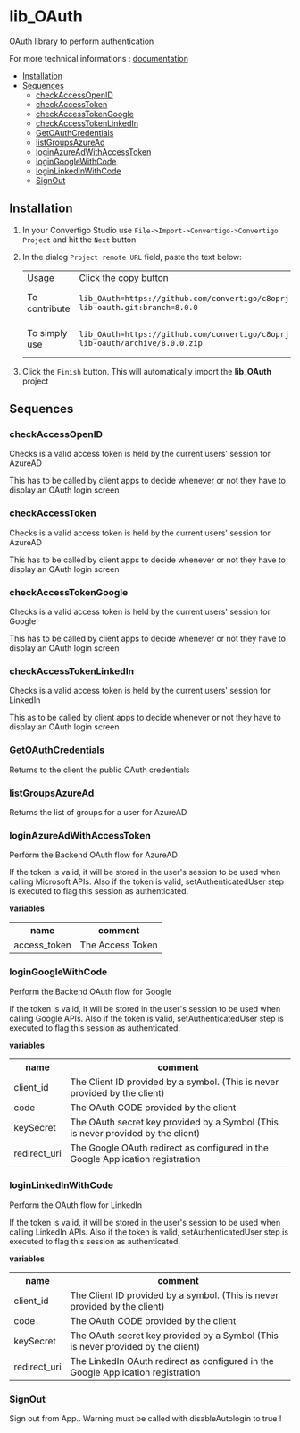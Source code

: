 


# lib_OAuth

OAuth library to perform authentication


For more technical informations : [documentation](./project.md)

- [Installation](#installation)
- [Sequences](#sequences)
    - [checkAccessOpenID](#checkaccessopenid)
    - [checkAccessToken](#checkaccesstoken)
    - [checkAccessTokenGoogle](#checkaccesstokengoogle)
    - [checkAccessTokenLinkedIn](#checkaccesstokenlinkedin)
    - [GetOAuthCredentials](#getoauthcredentials)
    - [listGroupsAzureAd](#listgroupsazuread)
    - [loginAzureAdWithAccessToken](#loginazureadwithaccesstoken)
    - [loginGoogleWithCode](#logingooglewithcode)
    - [loginLinkedInWithCode](#loginlinkedinwithcode)
    - [SignOut](#signout)


## Installation

1. In your Convertigo Studio use `File->Import->Convertigo->Convertigo Project` and hit the `Next` button
2. In the dialog `Project remote URL` field, paste the text below:
   <table>
     <tr><td>Usage</td><td>Click the copy button</td></tr>
     <tr><td>To contribute</td><td>

     ```
     lib_OAuth=https://github.com/convertigo/c8oprj-lib-oauth.git:branch=8.0.0
     ```
     </td></tr>
     <tr><td>To simply use</td><td>

     ```
     lib_OAuth=https://github.com/convertigo/c8oprj-lib-oauth/archive/8.0.0.zip
     ```
     </td></tr>
    </table>
3. Click the `Finish` button. This will automatically import the __lib_OAuth__ project


## Sequences

### checkAccessOpenID

Checks is a valid access token is held by the current users' session for AzureAD

This has to be called by client apps to decide whenever or not they have to display an OAuth login screen



### checkAccessToken

Checks is a valid access token is held by the current users' session for AzureAD

This has to be called by client apps to decide whenever or not they have to display an OAuth login screen



### checkAccessTokenGoogle

Checks is a valid access token is held by the current users' session for Google

This has to be called by client apps to decide whenever or not they have to display an OAuth login screen



### checkAccessTokenLinkedIn

Checks is a valid access token is held by the current users' session for LinkedIn

This as to be called by client apps to decide whenever or not they have to display an OAuth login screen



### GetOAuthCredentials

Returns to the client the public OAuth credentials

### listGroupsAzureAd

Returns the list of groups for a user for AzureAD

### loginAzureAdWithAccessToken

Perform the Backend OAuth flow for AzureAD

If the token is valid, it will be stored in the user's session to be used when calling Microsoft APIs. Also if the token is valid, setAuthenticatedUser step is executed to flag this session as authenticated.


**variables**

<table>
<tr>
<th>name</th><th>comment</th>
</tr>
<tr>
<td>access_token</td><td>The Access Token</td>
</tr>
</table>

### loginGoogleWithCode

Perform the Backend OAuth flow for Google

If the token is valid, it will be stored in the user's session to be used when calling Google APIs. Also if the token is valid, setAuthenticatedUser step is executed to flag this session as authenticated.


**variables**

<table>
<tr>
<th>name</th><th>comment</th>
</tr>
<tr>
<td>client_id</td><td>The Client ID provided by a symbol. (This is never provided by the client)</td>
</tr>
<tr>
<td>code</td><td>The OAuth CODE provided by the client</td>
</tr>
<tr>
<td>keySecret</td><td>The OAuth secret key provided by a Symbol (This is never provided by the client)</td>
</tr>
<tr>
<td>redirect_uri</td><td>The Google OAuth redirect as configured in the Google Application registration</td>
</tr>
</table>

### loginLinkedInWithCode

Perform the OAuth flow for LinkedIn

If the token is valid, it will be stored in the user's session to be used when calling LinkedIn APIs. Also if the token is valid, setAuthenticatedUser step is executed to flag this session as authenticated.


**variables**

<table>
<tr>
<th>name</th><th>comment</th>
</tr>
<tr>
<td>client_id</td><td>The Client ID provided by a symbol. (This is never provided by the client)</td>
</tr>
<tr>
<td>code</td><td>The OAuth CODE provided by the client</td>
</tr>
<tr>
<td>keySecret</td><td>The OAuth secret key provided by a Symbol (This is never provided by the client)</td>
</tr>
<tr>
<td>redirect_uri</td><td>The LinkedIn OAuth redirect as configured in the Google Application registration</td>
</tr>
</table>

### SignOut

Sign out from App.. Warning must be called with disableAutologin to true !



